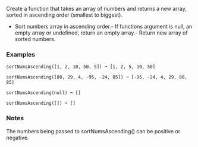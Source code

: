 
Create a function that takes an array of numbers and returns a new array, sorted in ascending order (smallest to biggest).
- Sort numbers array in ascending order.- If functions argument is null, an empty array or undefined, return an empty array.- Return new array of sorted numbers.
### Examples

```
sortNumsAscending([1, 2, 10, 50, 5]) ➞ [1, 2, 5, 10, 50]

sortNumsAscending([80, 29, 4, -95, -24, 85]) ➞ [-95, -24, 4, 29, 80, 85]

sortNumsAscending(null) ➞ []

sortNumsAscending([]) ➞ []
```

### Notes

The numbers being passed to sortNumsAscending() can be positive or negative.
